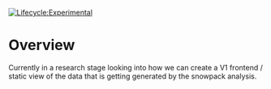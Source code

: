 [![Lifecycle:Experimental](https://img.shields.io/badge/Lifecycle-Experimental-339999)](<Redirect-URL>)

# Overview

Currently in a research stage looking into how we can create a V1 frontend / 
static view of the data that is getting generated by the snowpack analysis.

